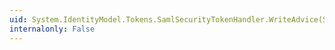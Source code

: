 ```yaml
---
uid: System.IdentityModel.Tokens.SamlSecurityTokenHandler.WriteAdvice(System.Xml.XmlWriter,System.IdentityModel.Tokens.SamlAdvice)
internalonly: False
---
```

